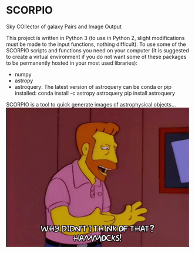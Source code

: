 # SCORPIO
Sky COllector of galaxy Pairs and Image Output

This project is written in Python 3 (to use in Python 2, slight modifications must be made to the input functions, nothing difficult). To use some of the SCORPIO scripts and functions you need on your computer (It is suggested to create a virtual environment if you do not want some of these packages to be permanently hosted in your most used libraries):
- numpy
- astropy
- astroquery:
  The latest version of astroquery can be conda or pip installed:
  conda install -c astropy astroquery
  pip install astroquery

SCORPIO is a tool to quick generate images of astrophysical objects...
![quick tool to generate images of astrophysical objects](https://raw.githubusercontent.com/josegit88/SCORPIO/master/web_images/tenor.gif)
